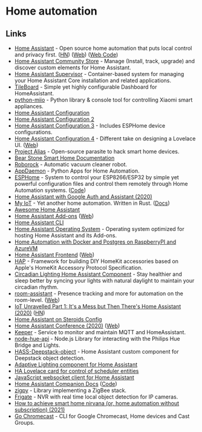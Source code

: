 # Home automation

## Links

- [Home Assistant](https://github.com/home-assistant/home-assistant) - Open source home automation that puts local control and privacy first. ([HN](https://news.ycombinator.com/item?id=21665125)) ([Web](home-assistant.io)) ([Web Code](https://github.com/home-assistant/home-assistant.io))
- [Home Assistant Community Store](https://github.com/custom-components/hacs) - Manage (Install, track, upgrade) and discover custom elements for Home Assistant.
- [Home Assistant Supervisor](https://github.com/home-assistant/supervisor) - Container-based system for managing your Home Assistant Core installation and related applications.
- [TileBoard](https://github.com/resoai/TileBoard) - Simple yet highly configurable Dashboard for HomeAssistant.
- [python-miio](https://github.com/rytilahti/python-miio) - Python library & console tool for controlling Xiaomi smart appliances.
- [Home Assistant Configuration](https://github.com/teich/homeassistant)
- [Home Assistant Configuration 2](https://github.com/arsaboo/homeassistant-config)
- [Home Assistant Configuration 3](https://github.com/soffes/home) - Includes ESPHome device configurations.
- [Home Assistant Configuration 4](https://github.com/matt8707/hass-config) - Different take on designing a Lovelace UI. ([Web](https://community.home-assistant.io/t/a-different-take-on-designing-a-lovelace-ui/162594))
- [Project Alias](https://github.com/bjoernkarmann/project_alias) - Open-source parasite to hack smart home devices.
- [Bear Stone Smart Home Documentation](https://github.com/CCOSTAN/Home-AssistantConfig)
- [Roborock](https://en.roborock.com/) - Automatic vacuum cleaner robot.
- [AppDaemon](https://github.com/AppDaemon/appdaemon) - Python Apps for Home Automation.
- [ESPHome](https://esphome.io/) - System to control your ESP8266/ESP32 by simple yet powerful configuration files and control them remotely through Home Automation systems. ([Code](https://github.com/esphome/esphome))
- [Home Assistant with Google Auth and Assistant (2020)](https://mwitkow.me/posts/2020-04-25_homeassistant_google/)
- [My IoT](https://github.com/eigenein/my-iot-rs) - Yet another home automation. Written in Rust. ([Docs](https://eigenein.com/my-iot-rs/html/))
- [Awesome Home Assistant](https://github.com/frenck/awesome-home-assistant)
- [Home Assistant Add-ons](https://github.com/home-assistant/hassio-addons) ([Web](https://www.home-assistant.io/hassio/))
- [Home Assistant CLI](https://github.com/home-assistant/cli)
- [Home Assistant Operating System](https://github.com/home-assistant/operating-system) - Operating system optimized for hosting Home Assistant and its Add-ons.
- [Home Automation with Docker and Postgres on RaspberryPI and AzureVM](https://github.com/srozemuller/hassio-config)
- [Home Assistant Frontend](https://github.com/home-assistant/frontend) ([Web](https://demo.home-assistant.io/))
- [HAP](https://github.com/mtrudel/hap) - Framework for building DIY HomeKit accessories based on Apple's HomeKit Accessory Protocol Specification.
- [Circadian Lighting Home Assistant Component](https://github.com/claytonjn/hass-circadian_lighting) - Stay healthier and sleep better by syncing your lights with natural daylight to maintain your circadian rhythm.
- [room-assistant](https://github.com/mKeRix/room-assistant) - Presence tracking and more for automation on the room-level. ([Web](https://www.room-assistant.io/))
- [IoT Unravelled Part 1: It's a Mess but Then There's Home Assistant (2020)](https://www.troyhunt.com/iot-unravelled-part-1-its-a-mess-but-then-theres-home-assistant/) ([HN](https://news.ycombinator.com/item?id=25184763))
- [Home Assistant on Steroids Config](https://github.com/UbhiTS/ha-config-ataraxis)
- [Home Assistant Conference (2020)](https://www.youtube.com/watch?v=xSB_MuKkgxE) ([Web](https://www.home-assistant.io/conference/))
- [Keeper](https://github.com/nragon/keeper) - Service to monitor and maintain MQTT and HomeAssistant.
- [node-hue-api](https://github.com/peter-murray/node-hue-api) - Node.js Library for interacting with the Philips Hue Bridge and Lights.
- [HASS-Deepstack-object](https://github.com/robmarkcole/HASS-Deepstack-object) - Home Assistant custom component for Deepstack object detection.
- [Adaptive Lighting component for Home Assistant](https://github.com/basnijholt/adaptive-lighting)
- [HA Lovelace card for control of scheduler entities](https://github.com/nielsfaber/scheduler-card)
- [JavaScript websocket client for Home Assistant](https://github.com/home-assistant/home-assistant-js-websocket)
- [Home Assistant Companion Docs](https://companion.home-assistant.io/) ([Code](https://github.com/home-assistant/companion.home-assistant))
- [zigpy](https://github.com/zigpy/zigpy) - Library implementing a ZigBee stack.
- [Frigate](https://github.com/blakeblackshear/frigate) - NVR with real time local object detection for IP cameras.
- [How to achieve smart home nirvana (or, home automation without subscription) (2021)](https://arstechnica.com/information-technology/2021/03/how-to-achieve-smart-home-nirvana-or-home-automation-without-subscription/)
- [Go Chromecast](https://github.com/vishen/go-chromecast) - CLI for Google Chromecast, Home devices and Cast Groups.
